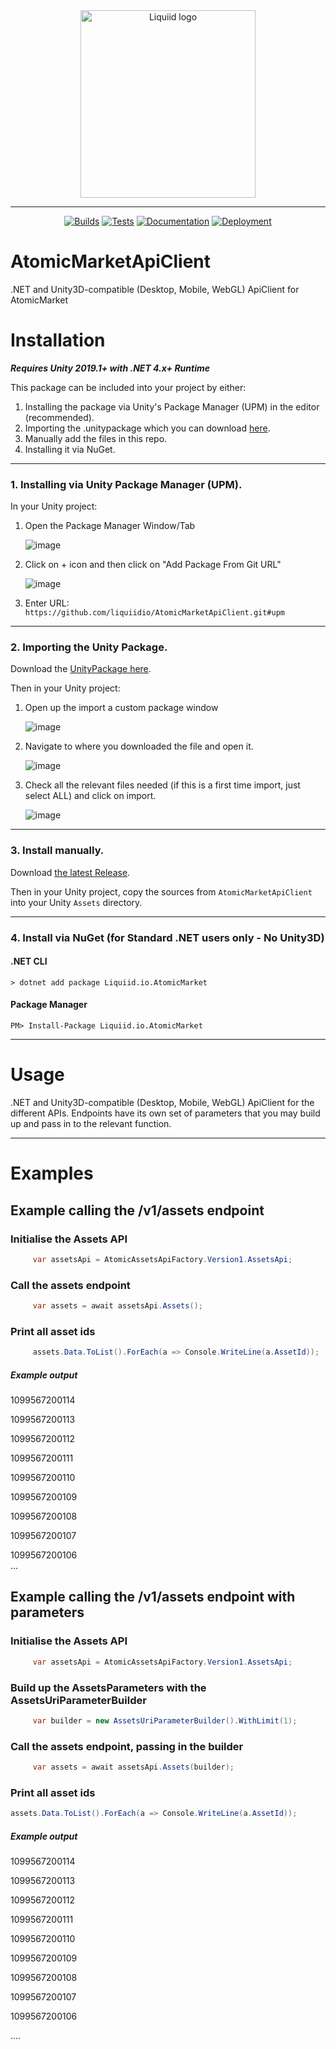 <div align="center">
 <img src="https://avatars.githubusercontent.com/u/82725791?s=200&v=4" align="center"
     alt="Liquiid logo" width="280" height="300">
</div>

---

<div align="center">

[![Builds](https://github.com/liquiidio/AtomicMarketApiClient/actions/workflows/build.yml/badge.svg)](https://github.com/liquiidio/AtomicMarketApiClient/actions/workflows/build.yml)
[![Tests](https://github.com/liquiidio/AtomicMarketApiClient/actions/workflows/test.yml/badge.svg)](https://github.com/liquiidio/AtomicMarketApiClient/actions/workflows/test.yml)
[![Documentation](https://github.com/liquiidio/AtomicMarketApiClient/actions/workflows/docs.yml/badge.svg)](https://github.com/liquiidio/AtomicMarketApiClient/actions/workflows/docs.yml)
[![Deployment](https://github.com/liquiidio/AtomicMarketApiClient/actions/workflows/deploy.yml/badge.svg)](https://github.com/liquiidio/AtomicMarketApiClient/actions/workflows/deploy.yml)
 
</div>

# AtomicMarketApiClient

.NET and Unity3D-compatible (Desktop, Mobile, WebGL) ApiClient for AtomicMarket

# Installation

**_Requires Unity 2019.1+ with .NET 4.x+ Runtime_**

This package can be included into your project by either:

 1. Installing the package via Unity's Package Manager (UPM) in the editor (recommended).
 2. Importing the .unitypackage which you can download [here](https://github.com/liquiidio/AtomicMarketApiClient/releases/latest/download/atomicmarket.unitypackage). 
 3. Manually add the files in this repo.
 4. Installing it via NuGet.
---

### 1. Installing via Unity Package Manager (UPM).

In your Unity project:

 1. Open the Package Manager Window/Tab

    ![image](https://user-images.githubusercontent.com/74650011/208429048-37e2277c-3e10-4794-97e7-3ec87f55f8c9.png)

 2. Click on + icon and then click on "Add Package From Git URL"

    ![image](https://user-images.githubusercontent.com/74650011/208429298-76fe1101-95f3-4ab0-bbd5-f0a32a1cc652.png)

 3. Enter URL:  `https://github.com/liquiidio/AtomicMarketApiClient.git#upm`
   
---

### 2. Importing the Unity Package.

Download the [UnityPackage here](https://github.com/liquiidio/AtomicMarketApiClient/releases/latest/download/atomicmarket.unitypackage).

Then in your Unity project:

 1. Open up the import a custom package window
    
    ![image](https://user-images.githubusercontent.com/74650011/208430044-caf91dd9-111e-4224-8441-95d116dbec3b.png)

 2. Navigate to where you downloaded the file and open it.
    
    ![image](https://user-images.githubusercontent.com/86061433/217053958-815fcd3e-902f-4ed0-86f5-073a55d39b5e.jpg)

    
 3. Check all the relevant files needed (if this is a first time import, just select ALL) and click on import.
   
    ![image](https://user-images.githubusercontent.com/86061433/217054414-d0a1b56b-1404-4341-8630-5a92cb697b24.jpg)
    
---

### 3. Install manually.

Download [the latest Release](https://github.com/liquiidio/AtomicMarketApiClient/releases/latest).

Then in your Unity project, copy the sources from `AtomicMarketApiClient` into your Unity `Assets` directory.

 
 ---
 
### 4. Install via NuGet (for Standard .NET users only - No Unity3D)

#### .NET CLI

`> dotnet add package Liquiid.io.AtomicMarket`

#### Package Manager

`PM> Install-Package Liquiid.io.AtomicMarket`

---

# Usage
.NET and Unity3D-compatible (Desktop, Mobile, WebGL) ApiClient for the different  APIs. 
Endpoints have its own set of parameters that you may build up and pass in to the relevant function.

---

# Examples

## Example calling the /v1/assets endpoint
 ### Initialise the Assets API
```csharp
     var assetsApi = AtomicAssetsApiFactory.Version1.AssetsApi;
```
 
 ### Call the assets endpoint
```csharp
     var assets = await assetsApi.Assets();
```
 
 ### Print all asset ids
```csharp
     assets.Data.ToList().ForEach(a => Console.WriteLine(a.AssetId));
```
 
 ##### Example output
 
1099567200114

1099567200113  

1099567200112  

1099567200111 

1099567200110  

1099567200109  

1099567200108 

1099567200107 

1099567200106  
 ...
 
## Example calling the /v1/assets endpoint with parameters
### Initialise the Assets API
```csharp
     var assetsApi = AtomicAssetsApiFactory.Version1.AssetsApi;
```
 
### Build up the AssetsParameters with the AssetsUriParameterBuilder
```csharp
     var builder = new AssetsUriParameterBuilder().WithLimit(1);
```
 
### Call the assets endpoint, passing in the builder
```csharp
     var assets = await assetsApi.Assets(builder);
```


### Print all asset ids

```csharp
assets.Data.ToList().ForEach(a => Console.WriteLine(a.AssetId));
 ```
##### Example output

1099567200114

1099567200113  

1099567200112  

1099567200111 

1099567200110  

1099567200109  

1099567200108 

1099567200107 

1099567200106 

....

